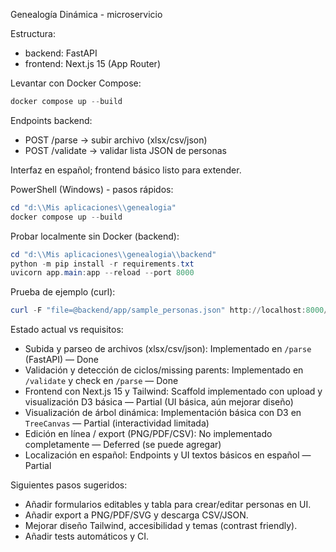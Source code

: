 Genealogía Dinámica - microservicio

Estructura:
- backend: FastAPI
- frontend: Next.js 15 (App Router)

Levantar con Docker Compose:

```powershell
docker compose up --build
```

Endpoints backend:
- POST /parse -> subir archivo (xlsx/csv/json)
- POST /validate -> validar lista JSON de personas

Interfaz en español; frontend básico listo para extender.

PowerShell (Windows) - pasos rápidos:

```powershell
cd "d:\\Mis aplicaciones\\genealogia"
docker compose up --build
```

Probar localmente sin Docker (backend):

```powershell
cd "d:\\Mis aplicaciones\\genealogia\\backend"
python -m pip install -r requirements.txt
uvicorn app.main:app --reload --port 8000
```

Prueba de ejemplo (curl):

```powershell
curl -F "file=@backend/app/sample_personas.json" http://localhost:8000/parse
```

Estado actual vs requisitos:

- Subida y parseo de archivos (xlsx/csv/json): Implementado en `/parse` (FastAPI) — Done
- Validación y detección de ciclos/missing parents: Implementado en `/validate` y check en `/parse` — Done
- Frontend con Next.js 15 y Tailwind: Scaffold implementado con upload y visualización D3 básica — Partial (UI básica, aún mejorar diseño)
- Visualización de árbol dinámica: Implementación básica con D3 en `TreeCanvas` — Partial (interactividad limitada)
- Edición en línea / export (PNG/PDF/CSV): No implementado completamente — Deferred (se puede agregar)
- Localización en español: Endpoints y UI textos básicos en español — Partial

Siguientes pasos sugeridos:
- Añadir formularios editables y tabla para crear/editar personas en UI.
- Añadir export a PNG/PDF/SVG y descarga CSV/JSON.
- Mejorar diseño Tailwind, accesibilidad y temas (contrast friendly).
- Añadir tests automáticos y CI.


